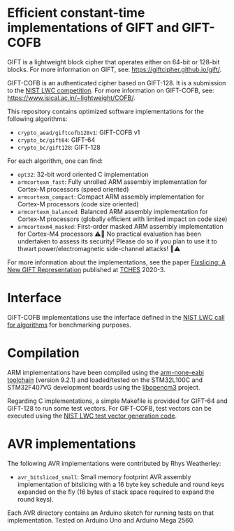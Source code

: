 # Efficient constant-time implementations of GIFT and GIFT-COFB

GIFT is a lightweight block cipher that operates either on 64-bit or 128-bit blocks. For more information on GIFT, see: https://giftcipher.github.io/gift/.

GIFT-COFB is an authenticated cipher based on GIFT-128. It is a submission to the [NIST LWC competition](https://csrc.nist.gov/projects/lightweight-cryptography). For more information on GIFT-COFB, see: https://www.isical.ac.in/~lightweight/COFB/.

This repository contains optimized software implementations for the following algorithms:

- `crypto_aead/giftcofb128v1`: GIFT-COFB v1  
- `crypto_bc/gift64`: GIFT-64  
- `crypto_bc/gift128`: GIFT-128  

For each algorithm, one can find:

- `opt32`: 32-bit word oriented C implementation  
- `armcortexm_fast`: Fully unrolled ARM assembly implementation for Cortex-M processors (speed oriented)
- `armcortexm_compact`: Compact ARM assembly implementation for Cortex-M processors (code size oriented)
- `armcortexm_balanced`: Balanced ARM assembly implementation for Cortex-M processors (globally efficient with limited impact on code size)
- `armcortexm4_masked`: First-order masked ARM assembly implementation for Cortex-M4 processors :warning::rotating_light: No practical evaluation has been undertaken to assess its security! Please do so if you plan to use it to thwart power/electromagnetic side-channel attacks! :rotating_light::warning: 

For more information about the implementations, see the paper [Fixslicing: A New GIFT Representation](https://eprint.iacr.org/2020/412.pdf) published at [TCHES](https://tches.iacr.org) 2020-3.

# Interface

GIFT-COFB implementations use the inferface defined in the [NIST LWC call for algorithms](https://csrc.nist.gov/CSRC/media/Projects/Lightweight-Cryptography/documents/final-lwc-submission-requirements-august2018.pdf) for benchmarking purposes.

# Compilation

ARM implementations have been compiled using the [arm-none-eabi toolchain](https://developer.arm.com/tools-and-software/open-source-software/developer-tools/gnu-toolchain/gnu-rm) (version 9.2.1) and loaded/tested on the STM32L100C and STM32F407VG development boards using the [libopencm3](https://github.com/libopencm3/libopencm3) project.

Regarding C implementations, a simple Makefile is provided for GIFT-64 and GIFT-128 to run some test vectors. For GIFT-COFB, test vectors can be executed using the [NIST LWC test vector generation code](https://csrc.nist.gov/CSRC/media/Projects/Lightweight-Cryptography/documents/TestVectorGen.zip).

# AVR implementations

The following AVR implementations were contributed by Rhys Weatherley:

- `avr_bitsliced_small`: Small memory footprint AVR assembly implementation of bitslicing with a 16 byte key schedule and round keys expanded on the fly (16 bytes of stack space required to expand the round keys).

Each AVR directory contains an Arduino sketch for running tests on that
implementation.  Tested on Arduino Uno and Arduino Mega 2560.
